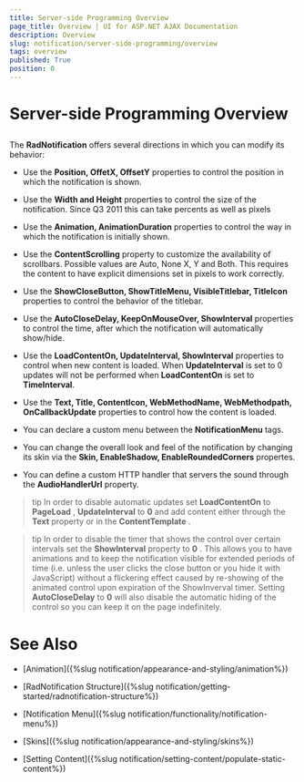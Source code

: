 ```yaml
---
title: Server-side Programming Overview
page_title: Overview | UI for ASP.NET AJAX Documentation
description: Overview
slug: notification/server-side-programming/overview
tags: overview
published: True
position: 0
---
```


# Server-side Programming Overview



## 

The __RadNotification__ offers several directions in which you can modify its behavior:

* Use the __Position, OffetX, OffsetY__ properties to control the position in which the notification is shown.

* Use the __Width and Height__ properties to control the size of the notification. Since Q3 2011 this can take percents as well as pixels

* Use the __Animation, AnimationDuration__ properties to control the way in which the notification is initially shown.

* Use the __ContentScrolling__ property to customize the availability of scrollbars. Possible values are Auto, None X, Y and Both. This requires the content to have explicit dimensions set in pixels to work correctly.

* Use the __ShowCloseButton, ShowTitleMenu, VisibleTitlebar, TitleIcon__ properties to control the behavior of the titlebar.

* Use the __AutoCloseDelay, KeepOnMouseOver, ShowInterval__ properties to control the time, after which the notification will automatically show/hide.

* Use the __LoadContentOn, UpdateInterval, ShowInterval__ properties to control when new content is loaded. When __UpdateInterval__ is set to 0 updates will not be performed when __LoadContentOn__ is set to __TimeInterval__.

* Use the __Text, Title, ContentIcon, WebMethodName, WebMethodpath, OnCallbackUpdate__ properties to control how the content is loaded.

* You can declare a custom menu between the __NotificationMenu__ tags.

* You can change the overall look and feel of the notification by changing its skin via the __Skin, EnableShadow, EnableRoundedCorners__ propertes.

* You can define a custom HTTP handler that servers the sound through the __AudioHandlerUrl__ property.

>tip In order to disable automatic updates set __LoadContentOn__ to __PageLoad__ , __UpdateInterval__ to __0__ and add content either through the __Text__ property or in the __ContentTemplate__ .
>


>tip In order to disable the timer that shows the control over certain intervals set the __ShowInterval__ property to __0__ . This allows you to have animations and to keep the notification visible for extended periods of time (i.e. unless the user clicks the close button or you hide it with JavaScript) without a flickering effect caused by re-showing of the animated control upon expiration of the ShowInverval timer. Setting __AutoCloseDelay__ to __0__ will also disable the automatic hiding of the control so you can keep it on the page indefinitely.
>


# See Also

 * [Animation]({%slug notification/appearance-and-styling/animation%})

 * [RadNotification Structure]({%slug notification/getting-started/radnotification-structure%})

 * [Notification Menu]({%slug notification/functionality/notification-menu%})

 * [Skins]({%slug notification/appearance-and-styling/skins%})

 * [Setting Content]({%slug notification/setting-content/populate-static-content%})
